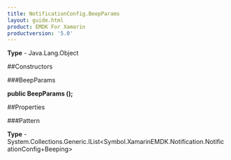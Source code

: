 ```yaml
---
title: NotificationConfig.BeepParams
layout: guide.html
product: EMDK For Xamarin 
productversion: '5.0' 
---
```



**Type** - Java.Lang.Object

##Constructors

###BeepParams

**public BeepParams ();**



##Properties

###Pattern


**Type** - System.Collections.Generic.IList<Symbol.XamarinEMDK.Notification.NotificationConfig+Beeping>
